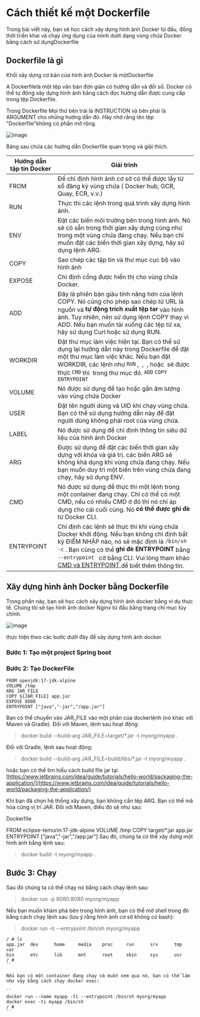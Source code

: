 # Cách thiết kế một Dockerfile

Trong bài viết này, bạn sẽ học cách xây dựng hình ảnh Docker từ đầu, đồng thời triển khai và chạy ứng dụng của mình dưới dạng vùng chứa Docker bằng cách sử dụngDockerfile

##  Dockerfile là gì

Khối xây dựng cơ bản của hình ảnh Docker là mộtDockerfile

A Dockerfilelà một tệp văn bản đơn giản có hướng dẫn và đối số. Docker có thể tự động xây dựng hình ảnh bằng cách đọc hướng dẫn được cung cấp trong tệp Dockerfile.

Trong Dockerfile Mọi thứ bên trái là INSTRUCTION và bên phải là ARGUMENT cho những hướng dẫn đó. Hãy nhớ rằng tên tệp "Dockerfile"không có phần mở rộng.

![image](https://github.com/thangdtph27626/dockerFile/assets/109157942/3694d1a0-9916-4c39-a13c-6fb27d2e5128)

Bảng sau chứa các hướng dẫn Dockerfile quan trọng và giải thích.

<table>
    <thead>
        <tr>
            <th>
                <font style="vertical-align: inherit;">
                    <font style="vertical-align: inherit;">Hướng dẫn tập tin Docker</font>
                </font>
            </th>
            <th>
                <font style="vertical-align: inherit;">
                    <font style="vertical-align: inherit;">Giải trình</font>
                </font>
            </th>
        </tr>
    </thead>
    <tbody>
        <tr>
            <td>
                <font style="vertical-align: inherit;">
                    <font style="vertical-align: inherit;">FROM</font>
                </font>
            </td>
            <td>
                <font style="vertical-align: inherit;">
                    <font style="vertical-align: inherit;">Để chỉ định hình ảnh cơ sở có thể được lấy từ sổ đăng ký vùng
                        chứa ( Docker hub, GCR, Quay, ECR, v.v.)</font>
                </font>
            </td>
        </tr>
        <tr>
            <td>
                <font style="vertical-align: inherit;">
                    <font style="vertical-align: inherit;">RUN</font>
                </font>
            </td>
            <td>
                <font style="vertical-align: inherit;">
                    <font style="vertical-align: inherit;">Thực thi các lệnh trong quá trình xây dựng hình ảnh.</font>
                </font>
            </td>
        </tr>
        <tr>
            <td>
                <font style="vertical-align: inherit;">
                    <font style="vertical-align: inherit;">ENV</font>
                </font>
            </td>
            <td>
                <font style="vertical-align: inherit;">
                    <font style="vertical-align: inherit;">Đặt các biến môi trường bên trong hình ảnh. </font>
                    <font style="vertical-align: inherit;">Nó sẽ có sẵn trong thời gian xây dựng cũng như trong một vùng
                        chứa đang chạy. </font>
                    <font style="vertical-align: inherit;">Nếu bạn chỉ muốn đặt các biến thời gian xây dựng, hãy sử dụng
                        lệnh ARG.</font>
                </font>
            </td>
        </tr>
        <tr>
            <td>
                <font style="vertical-align: inherit;">
                    <font style="vertical-align: inherit;">COPY</font>
                </font>
            </td>
            <td>
                <font style="vertical-align: inherit;">
                    <font style="vertical-align: inherit;">Sao chép các tập tin và thư mục cục bộ vào hình ảnh</font>
                </font>
            </td>
        </tr>
        <tr>
            <td>
                <font style="vertical-align: inherit;">
                    <font style="vertical-align: inherit;">EXPOSE</font>
                </font>
            </td>
            <td>
                <font style="vertical-align: inherit;">
                    <font style="vertical-align: inherit;" class="">Chỉ định cổng được hiển thị cho vùng chứa Docker.
                    </font>
                </font>
            </td>
        </tr>
        <tr>
            <td>
                <font style="vertical-align: inherit;">
                    <font style="vertical-align: inherit;">ADD</font>
                </font>
            </td>
            <td>
                <font style="vertical-align: inherit;">
                    <font style="vertical-align: inherit;">Đây là phiên bản giàu tính năng hơn của lệnh COPY. </font>
                    <font style="vertical-align: inherit;">Nó cũng cho phép sao chép từ URL là nguồn và </font>
                </font><strong>
                    <font style="vertical-align: inherit;">
                        <font style="vertical-align: inherit;">tự động trích xuất tệp tar</font>
                    </font>
                </strong>
                <font style="vertical-align: inherit;">
                    <font style="vertical-align: inherit;"> vào hình ảnh. </font>
                    <font style="vertical-align: inherit;">Tuy nhiên, nên sử dụng lệnh COPY thay vì ADD. </font>
                    <font style="vertical-align: inherit;">Nếu bạn muốn tải xuống các tệp từ xa, hãy sử dụng Curl hoặc
                        sử dụng RUN.</font>
                </font>
            </td>
        </tr>
        <tr>
            <td>
                <font style="vertical-align: inherit;">
                    <font style="vertical-align: inherit;">WORKDIR</font>
                </font>
            </td>
            <td>
                <font style="vertical-align: inherit;">
                    <font style="vertical-align: inherit;">Đặt thư mục làm việc hiện tại. </font>
                    <font style="vertical-align: inherit;">Bạn có thể sử dụng lại hướng dẫn này trong Dockerfile để đặt
                        một thư mục làm việc khác. </font>
                    <font style="vertical-align: inherit;">Nếu bạn đặt WORKDIR, các lệnh như </font>
                </font><code>RUN</code>
                <font style="vertical-align: inherit;">
                    <font style="vertical-align: inherit;">,&nbsp; </font>
                    <font style="vertical-align: inherit;">,&nbsp; </font>
                    <font style="vertical-align: inherit;">, hoặc&nbsp; sẽ được thực </font>
                </font><code>CMD</code>
                <font style="vertical-align: inherit;">
                    <font style="vertical-align: inherit;">thi&nbsp; </font>
                    <font style="vertical-align: inherit;">trong thư mục đó.</font>
                </font><code>ADD</code>
                <font style="vertical-align: inherit;"></font><code>COPY</code>
                <font style="vertical-align: inherit;"></font><code>ENTRYPOINT</code>
                <font style="vertical-align: inherit;"></font>
            </td>
        </tr>
        <tr>
            <td>
                <font style="vertical-align: inherit;">
                    <font style="vertical-align: inherit;">VOLUME</font>
                </font>
            </td>
            <td>
                <font style="vertical-align: inherit;">
                    <font style="vertical-align: inherit;">Nó được sử dụng để tạo hoặc gắn âm lượng vào vùng chứa Docker
                    </font>
                </font>
            </td>
        </tr>
        <tr>
            <td>
                <font style="vertical-align: inherit;">
                    <font style="vertical-align: inherit;">USER</font>
                </font>
            </td>
            <td>
                <font style="vertical-align: inherit;">
                    <font style="vertical-align: inherit;">Đặt tên người dùng và UID khi chạy vùng chứa. </font>
                    <font style="vertical-align: inherit;">Bạn có thể sử dụng hướng dẫn này để đặt người dùng không phải
                        root của vùng chứa.</font>
                </font>
            </td>
        </tr>
        <tr>
            <td>
                <font style="vertical-align: inherit;">
                    <font style="vertical-align: inherit;">LABEL</font>
                </font>
            </td>
            <td>
                <font style="vertical-align: inherit;">
                    <font style="vertical-align: inherit;">Nó được sử dụng để chỉ định thông tin siêu dữ liệu của hình
                        ảnh Docker</font>
                </font>
            </td>
        </tr>
        <tr>
            <td>
                <font style="vertical-align: inherit;">
                    <font style="vertical-align: inherit;">ARG</font>
                </font>
            </td>
            <td>
                <font style="vertical-align: inherit;">
                    <font style="vertical-align: inherit;">Được sử dụng để đặt các biến thời gian xây dựng với khóa và
                        giá trị. </font>
                    <font style="vertical-align: inherit;">các biến ARG sẽ không khả dụng khi vùng chứa đang chạy.
                    </font>
                    <font style="vertical-align: inherit;">Nếu bạn muốn duy trì một biến trên vùng chứa đang chạy, hãy
                        sử dụng ENV.</font>
                </font>
            </td>
        </tr>
        <tr>
            <td>
                <font style="vertical-align: inherit;">
                    <font style="vertical-align: inherit;">CMD</font>
                </font>
            </td>
            <td>
                <font style="vertical-align: inherit;">
                    <font style="vertical-align: inherit;">Nó được sử dụng để thực thi một lệnh trong một container đang
                        chạy. </font>
                    <font style="vertical-align: inherit;">Chỉ có thể có một CMD, nếu có nhiều CMD ở đó thì nó chỉ áp
                        dụng cho cái cuối cùng. </font>
                    <font style="vertical-align: inherit;">Nó </font>
                </font><strong>
                    <font style="vertical-align: inherit;">
                        <font style="vertical-align: inherit;">có thể được ghi đè</font>
                    </font>
                </strong>
                <font style="vertical-align: inherit;">
                    <font style="vertical-align: inherit;"> từ Docker CLI.</font>
                </font>
            </td>
        </tr>
        <tr>
            <td>
                <font style="vertical-align: inherit;">
                    <font style="vertical-align: inherit;">ENTRYPOINT</font>
                </font>
            </td>
            <td>
                <font style="vertical-align: inherit;">
                    <font style="vertical-align: inherit;">Chỉ định các lệnh sẽ thực thi khi vùng chứa Docker khởi động.
                    </font>
                    <font style="vertical-align: inherit;">Nếu bạn không chỉ định bất kỳ ĐIỂM NHẬP nào, nó sẽ mặc định
                        là </font>
                </font><code>/bin/sh -c</code>
                <font style="vertical-align: inherit;">
                    <font style="vertical-align: inherit;">. </font>
                    <font style="vertical-align: inherit;">Bạn cũng có thể </font>
                </font><strong>
                    <font style="vertical-align: inherit;">
                        <font style="vertical-align: inherit;">ghi đè ENTRYPOINT</font>
                    </font>
                </strong>
                <font style="vertical-align: inherit;">
                    <font style="vertical-align: inherit;"> bằng </font>
                </font><code>--entrypoint </code>
                <font style="vertical-align: inherit;">
                    <font style="vertical-align: inherit;">cờ bằng CLI. </font>
                    <font style="vertical-align: inherit;">Vui lòng tham khảo </font>
                </font><a href="https://devopscube.com/run-scripts-docker-arguments/" data-type="URL"
                    data-id="https://devopscube.com/run-scripts-docker-arguments/">
                    <font style="vertical-align: inherit;">
                        <font style="vertical-align: inherit;">CMD và ENTRYPOINT</font>
                    </font>
                </a>
                <font style="vertical-align: inherit;">
                    <font style="vertical-align: inherit;"> để biết thêm thông tin.</font>
                </font>
            </td>
        </tr>
    </tbody>
</table>

## Xây dựng hình ảnh Docker bằng Dockerfile
Trong phần này, bạn sẽ học cách xây dựng hình ảnh docker bằng ví dụ thực tế. Chúng tôi sẽ tạo hình ảnh docker Nginx từ đầu bằng trang chỉ mục tùy chỉnh.

![image](https://github.com/thangdtph27626/dockerFile/assets/109157942/a83d6b89-645a-44dd-b524-6b88eaefe8ac)

thực hiện theo các bước dưới đây để xây dựng hình ảnh docker.


### Bước 1: Tạo một project Spring boot 

### Bước 2: Tạo DockerFile

```
FROM openjdk:17-jdk-alpine
VOLUME /tmp
ARG JAR_FILE
COPY ${JAR_FILE} app.jar
EXPOSE 8080
ENTRYPOINT ["java","-jar","/app.jar"]
```

Bạn có thể chuyển vào JAR_FILE vào một phần của dockerlệnh (nó khác với Maven và Gradle). Đối với Maven, lệnh sau hoạt động:

> docker build --build-arg JAR_FILE=target/*.jar -t myorg/myapp .

Đối với Gradle, lệnh sau hoạt động:

> docker build --build-arg JAR_FILE=build/libs/*.jar -t myorg/myapp .

hoặc bạn có thể tìm hiểu cách build file jar tại [https://www.jetbrains.com/idea/guide/tutorials/hello-world/packaging-the-application/](https://www.jetbrains.com/idea/guide/tutorials/hello-world/packaging-the-application/)

Khi bạn đã chọn hệ thống xây dựng, bạn không cần tệp ARG. Bạn có thể mã hóa cứng vị trí JAR. Đối với Maven, điều đó sẽ như sau:

Dockerfile

FROM eclipse-temurin:17-jdk-alpine
VOLUME /tmp
COPY target/*.jar app.jar
ENTRYPOINT ["java","-jar","/app.jar"]
Sau đó, chúng ta có thể xây dựng một hình ảnh bằng lệnh sau:

> docker build -t myorg/myapp .

## Bước 3: Chạy 
Sau đó chúng ta có thể chạy nó bằng cách chạy lệnh sau:

> docker run -p 8080:8080 myorg/myapp

Nếu bạn muốn khám phá bên trong hình ảnh, bạn có thể mở shell trong đó bằng cách chạy lệnh sau (lưu ý rằng hình ảnh cơ sở không có bash):

> docker run -ti --entrypoint /bin/sh myorg/myapp


```
/ # ls
app.jar  dev      home     media    proc     run      srv      tmp      var
bin      etc      lib      mnt      root     sbin     sys      usr
/ #
``

Nếu bạn có một container đang chạy và muốn xem qua nó, bạn có thể làm như vậy bằng cách chạy docker exec:

``
docker run --name myapp -ti --entrypoint /bin/sh myorg/myapp
docker exec -ti myapp /bin/sh
/ #
``

